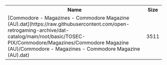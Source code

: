 <table>
<tr><th>Name</th><th>Size</th></tr>
<tr><td>
[Commodore - Magazines - Commodore Magazine (AU).dat](https://raw.githubusercontent.com/open-retrogaming-archive/dat-catalog/main/root/basic/TOSEC-PIX/Commodore/Magazines/Commodore Magazine (AU)/Commodore - Magazines - Commodore Magazine (AU).dat)
</td><td>3511</td></tr>
</table>
